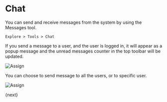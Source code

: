 <!-- add-breadcrumbs -->
# Chat

You can send and receive messages from the system by using the Messages tool. 

`Explore > Tools > Chat`

If you send a message to a user, and the user is logged in, it will appear as a popup message and the unread messages counter in the top toolbar will be
updated.

<img class="screenshot" alt="Assign" src="{{docs_base_url}}/assets/img/collaboration-tools/chat-1.png">

You can choose to send message to all the users, or to specific user.

<img class="screenshot" alt="Assign" src="{{docs_base_url}}/assets/img/collaboration-tools/chat-2.png">

{next}
